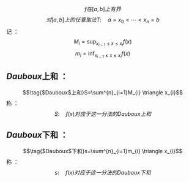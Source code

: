 $$f在[a,b]上有界$$
$$对[a,b]上的任意取法T : \quad a=x_{0}< \cdots < x_{n}=b$$
记 ：
$$M_{i}=\sup_{x_{i-1}\leq x \leq x_{i}}f(x)$$
$$m_{i}=\inf_{x_{i-1}\leq x \leq x_{i}}f(x)$$
## $Dauboux$上和 ：

$$\tag{$Dauboux$上和}S=\sum^{n}_{i=1}M_{i} \triangle x_{i}$$
称 ：
$$S : \quad f(x) 对应于这一分法的Dauboux上和$$
## $Dauboux$下和 ：
$$\tag{$Dauboux$下和}s=\sum^{n}_{i=1}m_{i} \triangle x_{i}$$
称 ：
$$s : \quad f(x)对应于这一分法的Dauboux下和$$